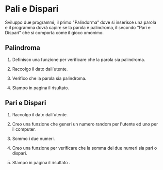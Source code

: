 Pali e Dispari
===
Sviluppo due programmi, il primo "Palindorma" dove si inserisce una parola e il programma dovrà capire se la parola è palindroma, il secondo "Pari e Dispari" che si comporta come il gioco omonimo.

## Palindroma

1. Definisco una funzione per verificare che la parola sia palindroma.

2. Raccolgo il dato dall'utente.

3. Verifico che la parola sia palindroma.

4. Stampo in pagina il risultato. 

## Pari e Dispari

1. Raccolgo il dato dall'utente.

2. Creo una funzione che generi un numero random per l'utente ed uno per il computer.

3. Sommo i due numeri.

4. Creo una funzione per verificare che la somma dei due numeri sia pari o dispari.

5. Stampo in pagina il risultato .